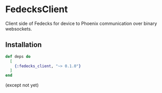 # FedecksClient

Client side of Fedecks for device to Phoenix communication over binary websockets.



## Installation



```elixir
def deps do
  [
    {:fedecks_client, "~> 0.1.0"}
  ]
end
```

(except not yet)